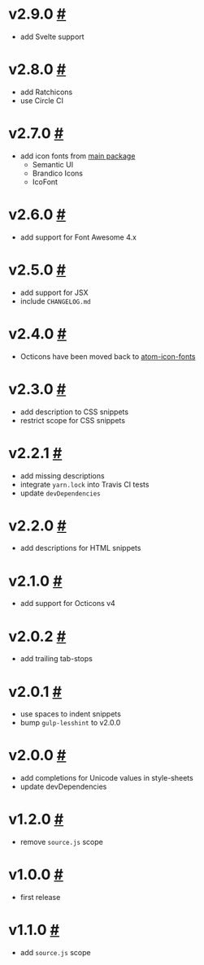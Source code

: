 # v2.9.0 [#](https://github.com/idleberg/atom-icon-fonts-legacy/releases/tag/v2.9.0)

- add Svelte support

# v2.8.0 [#](https://github.com/idleberg/atom-icon-fonts-legacy/releases/tag/v2.8.0)

- add Ratchicons
- use Circle CI

# v2.7.0 [#](https://github.com/idleberg/atom-icon-fonts-legacy/releases/tag/v2.7.0)

- add icon fonts from [main package](https://github.com/idleberg/atom-icon-fonts)
    - Semantic UI
    - Brandico Icons
    - IcoFont

# v2.6.0 [#](https://github.com/idleberg/atom-icon-fonts-legacy/releases/tag/v2.6.0)

- add support for Font Awesome 4.x

# v2.5.0 [#](https://github.com/idleberg/atom-icon-fonts-legacy/releases/tag/v2.5.0)

- add support for JSX
- include `CHANGELOG.md`

# v2.4.0 [#](https://github.com/idleberg/atom-icon-fonts-legacy/releases/tag/v2.4.0)

- Octicons have been moved back to [atom-icon-fonts](https://github.com/idleberg/atom-icon-fonts)

# v2.3.0 [#](https://github.com/idleberg/atom-icon-fonts-legacy/releases/tag/v2.3.0)

- add description to CSS snippets
- restrict scope for CSS snippets

# v2.2.1 [#](https://github.com/idleberg/atom-icon-fonts-legacy/releases/tag/v2.2.1)

- add missing descriptions
- integrate `yarn.lock` into Travis CI tests
- update `devDependencies`

# v2.2.0 [#](https://github.com/idleberg/atom-icon-fonts-legacy/releases/tag/v2.2.0)

- add descriptions for HTML snippets

# v2.1.0 [#](https://github.com/idleberg/atom-icon-fonts-legacy/releases/tag/v2.1.0)

- add support for Octicons v4

# v2.0.2 [#](https://github.com/idleberg/atom-icon-fonts-legacy/releases/tag/v2.0.2)

- add trailing tab-stops

# v2.0.1 [#](https://github.com/idleberg/atom-icon-fonts-legacy/releases/tag/v2.0.1)

- use spaces to indent snippets
- bump `gulp-lesshint` to v2.0.0

# v2.0.0 [#](https://github.com/idleberg/atom-icon-fonts-legacy/releases/tag/v2.0.0)

- add completions for Unicode values in style-sheets
- update devDependencies

# v1.2.0 [#](https://github.com/idleberg/atom-icon-fonts-legacy/releases/tag/v1.2.0)

- remove `source.js` scope

# v1.0.0 [#](https://github.com/idleberg/atom-icon-fonts-legacy/releases/tag/v1.0.0)

- first release

# v1.1.0 [#](https://github.com/idleberg/atom-icon-fonts-legacy/releases/tag/v1.1.0)

- add `source.js` scope

